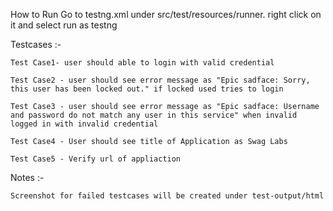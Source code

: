 How to Run
	Go to testng.xml under src/test/resources/runner.
	right click on it and select run as testng 

Testcases :- 

	Test Case1- user should able to login with valid credential
	
	Test Case2 - user should see error message as "Epic sadface: Sorry, this user has been locked out." if locked used tries to login
	
	Test Case3 - user should see error message as "Epic sadface: Username and password do not match any user in this service" when invalid logged in with invalid credential
	
	Test Case4 - User should see title of Application as Swag Labs
	
	Test Case5 - Verify url of appliaction
	
	
Notes :- 

	Screenshot for failed testcases will be created under test-output/html	
